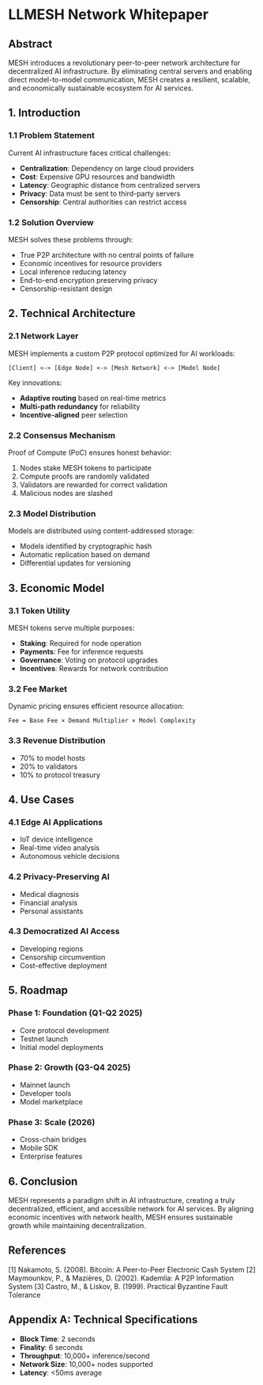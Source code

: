 # LLMESH Network Whitepaper

## Abstract

MESH introduces a revolutionary peer-to-peer network architecture for decentralized AI infrastructure. By eliminating central servers and enabling direct model-to-model communication, MESH creates a resilient, scalable, and economically sustainable ecosystem for AI services.

## 1. Introduction

### 1.1 Problem Statement

Current AI infrastructure faces critical challenges:
- **Centralization**: Dependency on large cloud providers
- **Cost**: Expensive GPU resources and bandwidth
- **Latency**: Geographic distance from centralized servers
- **Privacy**: Data must be sent to third-party servers
- **Censorship**: Central authorities can restrict access

### 1.2 Solution Overview

MESH solves these problems through:
- True P2P architecture with no central points of failure
- Economic incentives for resource providers
- Local inference reducing latency
- End-to-end encryption preserving privacy
- Censorship-resistant design

## 2. Technical Architecture

### 2.1 Network Layer

MESH implements a custom P2P protocol optimized for AI workloads:

```
[Client] <-> [Edge Node] <-> [Mesh Network] <-> [Model Node]
```

Key innovations:
- **Adaptive routing** based on real-time metrics
- **Multi-path redundancy** for reliability
- **Incentive-aligned** peer selection

### 2.2 Consensus Mechanism

Proof of Compute (PoC) ensures honest behavior:

1. Nodes stake MESH tokens to participate
2. Compute proofs are randomly validated
3. Validators are rewarded for correct validation
4. Malicious nodes are slashed

### 2.3 Model Distribution

Models are distributed using content-addressed storage:
- Models identified by cryptographic hash
- Automatic replication based on demand
- Differential updates for versioning

## 3. Economic Model

### 3.1 Token Utility

MESH tokens serve multiple purposes:
- **Staking**: Required for node operation
- **Payments**: Fee for inference requests
- **Governance**: Voting on protocol upgrades
- **Incentives**: Rewards for network contribution

### 3.2 Fee Market

Dynamic pricing ensures efficient resource allocation:
```
Fee = Base Fee × Demand Multiplier × Model Complexity
```

### 3.3 Revenue Distribution

- 70% to model hosts
- 20% to validators
- 10% to protocol treasury

## 4. Use Cases

### 4.1 Edge AI Applications
- IoT device intelligence
- Real-time video analysis
- Autonomous vehicle decisions

### 4.2 Privacy-Preserving AI
- Medical diagnosis
- Financial analysis
- Personal assistants

### 4.3 Democratized AI Access
- Developing regions
- Censorship circumvention
- Cost-effective deployment

## 5. Roadmap

### Phase 1: Foundation (Q1-Q2 2025)
- Core protocol development
- Testnet launch
- Initial model deployments

### Phase 2: Growth (Q3-Q4 2025)
- Mainnet launch
- Developer tools
- Model marketplace

### Phase 3: Scale (2026)
- Cross-chain bridges
- Mobile SDK
- Enterprise features

## 6. Conclusion

MESH represents a paradigm shift in AI infrastructure, creating a truly decentralized, efficient, and accessible network for AI services. By aligning economic incentives with network health, MESH ensures sustainable growth while maintaining decentralization.

## References

[1] Nakamoto, S. (2008). Bitcoin: A Peer-to-Peer Electronic Cash System
[2] Maymounkov, P., & Mazières, D. (2002). Kademlia: A P2P Information System
[3] Castro, M., & Liskov, B. (1999). Practical Byzantine Fault Tolerance

## Appendix A: Technical Specifications

- **Block Time**: 2 seconds
- **Finality**: 6 seconds
- **Throughput**: 10,000+ inference/second
- **Network Size**: 10,000+ nodes supported
- **Latency**: <50ms average
